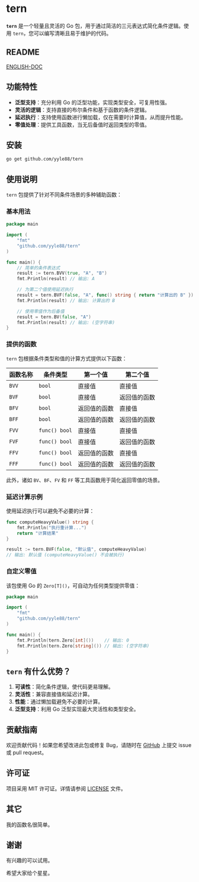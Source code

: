 # tern

**`tern`** 是一个轻量且灵活的 Go 包，用于通过简洁的三元表达式简化条件逻辑。使用 `tern`，您可以编写清晰且易于维护的代码。

## README

[ENGLISH-DOC](README.md)

## 功能特性

- **泛型支持**：充分利用 Go 的泛型功能，实现类型安全，可复用性强。
- **灵活的逻辑**：支持直接的布尔条件和基于函数的条件逻辑。
- **延迟执行**：支持使用函数进行懒加载，仅在需要时计算值，从而提升性能。
- **零值处理**：提供工具函数，当无后备值时返回类型的零值。

## 安装

```sh
go get github.com/yyle88/tern
```

## 使用说明

`tern` 包提供了针对不同条件场景的多种辅助函数：

### 基本用法

```go
package main

import (
	"fmt"
	"github.com/yyle88/tern"
)

func main() {
	// 简单的条件表达式
	result := tern.BVV(true, "A", "B")
	fmt.Println(result) // 输出: A

	// 为第二个值使用延迟执行
	result = tern.BVF(false, "A", func() string { return "计算出的 B" })
	fmt.Println(result) // 输出: 计算出的 B

	// 使用零值作为后备值
	result = tern.BV(false, "A")
	fmt.Println(result) // 输出: (空字符串)
}
```

### 提供的函数

`tern` 包根据条件类型和值的计算方式提供以下函数：

| **函数名称** | **条件类型**      | **第一个值** | **第二个值** |
|----------|---------------|----------|----------|
| `BVV`    | `bool`        | 直接值      | 直接值      |
| `BVF`    | `bool`        | 直接值      | 返回值的函数   |
| `BFV`    | `bool`        | 返回值的函数   | 直接值      |
| `BFF`    | `bool`        | 返回值的函数   | 返回值的函数   |
| `FVV`    | `func() bool` | 直接值      | 直接值      |
| `FVF`    | `func() bool` | 直接值      | 返回值的函数   |
| `FFV`    | `func() bool` | 返回值的函数   | 直接值      |
| `FFF`    | `func() bool` | 返回值的函数   | 返回值的函数   |

此外，诸如 `BV`、`BF`、`FV` 和 `FF` 等工具函数用于简化返回零值的场景。

### 延迟计算示例

使用延迟执行可以避免不必要的计算：

```go
func computeHeavyValue() string {
	fmt.Println("执行重计算...")
	return "计算结果"
}

result := tern.BVF(false, "默认值", computeHeavyValue)
// 输出: 默认值 (computeHeavyValue() 不会被执行)
```

### 自定义零值

该包使用 Go 的 `Zero[T]()`，可自动为任何类型提供零值：

```go
package main

import (
	"fmt"
	"github.com/yyle88/tern"
)

func main() {
	fmt.Println(tern.Zero[int]())    // 输出: 0
	fmt.Println(tern.Zero[string]()) // 输出: (空字符串)
}
```

## `tern` 有什么优势？

1. **可读性**：简化条件逻辑，使代码更易理解。
2. **灵活性**：兼容直接值和延迟计算。
3. **性能**：通过懒加载避免不必要的计算。
4. **泛型支持**：利用 Go 泛型实现最大灵活性和类型安全。

## 贡献指南

欢迎贡献代码！如果您希望改进此包或修复 Bug，请随时在 [GitHub](https://github.com/yyle88/tern) 上提交 issue 或 pull request。

## 许可证

项目采用 MIT 许可证。详情请参阅 [LICENSE](LICENSE) 文件。

## 其它

我的函数名很简单。

## 谢谢
有兴趣的可以试用。

希望大家给个星星。
